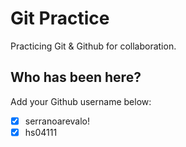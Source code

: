 # Git Practice

Practicing Git &amp; Github for collaboration.

## Who has been here?

Add your Github username below:

- [x] serranoarevalo!
- [x] hs04111
